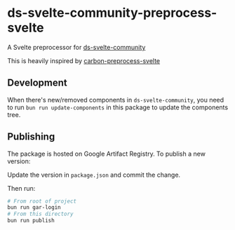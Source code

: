 # ds-svelte-community-preprocess-svelte

A Svelte preprocessor for [ds-svelte-community](../ds-svelte-community-preprocess-svelte)

This is heavily inspired by [carbon-preprocess-svelte](https://github.com/carbon-design-system/carbon-preprocess-svelte)

## Development

When there's new/removed components in `ds-svelte-community`, you need to run `bun run update-components` in this package to update the components tree.

## Publishing

The package is hosted on Google Artifact Registry. To publish a new version:

Update the version in `package.json` and commit the change.

Then run:

```bash
# From root of project
bun run gar-login
# From this directory
bun run publish
```
